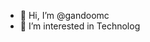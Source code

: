 - 👋 Hi, I’m @gandoomc
- 👀 I’m interested in Technolog
<!---
gandoomc/gandoomc is a ✨ special ✨ repository because its `README.md` (this file) appears on your GitHub profile.
You can click the Preview link to take a look at your changes.
--->
